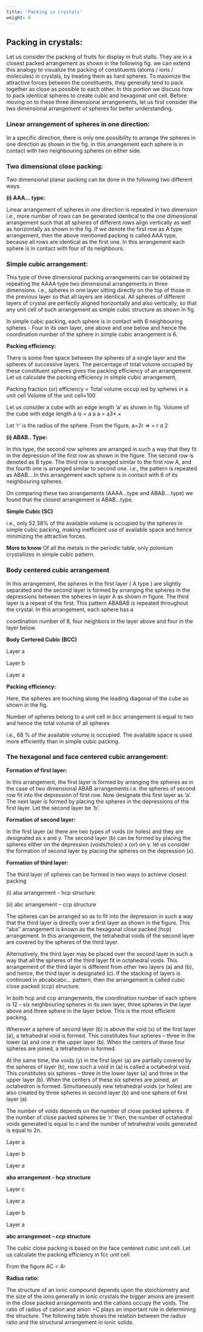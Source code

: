 ```yaml
---
title: 'Packing in crystals'
weight: 6
---
```

## Packing in crystals:
 Let us consider the packing of fruits for display in fruit stalls. They are in a closest packed arrangement as shown in the following fig. we can extend this analogy to visualize the packing of constituents (atoms / ions / molecules) in crystals, by treating them as hard spheres. To maximize the attractive forces between the constituents, they generally tend to pack together as close as possible to each other. In this portion we discuss how to pack identical spheres to create cubic and hexagonal unit cell. Before moving on to these three dimensional arrangements, let us first consider the two dimensional arrangement of spheres for better understanding.

### Linear arrangement of spheres in one direction:


In a specific direction, there is only one possibility to arrange the spheres in one direction as shown in the fig. in this arrangement each sphere is in contact with two neighbouring spheres on either side.

### Two dimensional close packing:


Two dimensional planar packing can be done in the following two different ways.

**(i) AAA… type:**

Linear arrangement of spheres in one direction is repeated in two dimension i.e., more number of rows can be generated identical to the one dimensional arrangement such that all spheres of different rows align vertically as well as horizontally as shown in the fig. If we denote the first row as A type arrangement, then the above mentioned packing is called AAA type, because all rows are identical as the first one. In this arrangement each sphere is in contact with four of its neighbours.

### Simple cubic arrangement:


This type of three dimensional packing arrangements can be obtained by repeating the AAAA type two dimensional arrangements in three dimensions. i.e., spheres in one layer sitting directly on the top of those in the previous layer so that all layers are identical. All spheres of different layers of crystal are perfectly aligned horizontally and also vertically, so that any unit cell of such arrangement as simple cubic structure as shown in fig.

In simple cubic packing, each sphere is in contact with 6 neighbouring spheres - Four in its own layer, one above and one below and hence the coordination number of the sphere in simple cubic arrangement is 6.

**Packing efficiency:**

There is some free space between the spheres of a single layer and the spheres of successive layers. The percentage of total volume occupied by these constituent spheres gives the packing efficiency of an arrangement. Let us calculate the packing efficiency in simple cubic arrangement,

Packing fraction (or) efficiency \=
Total volume occup 
ied by spheres in a unit cell
Volume of the unit cell×100

Let us consider a cube with an edge length ‘a’ as shown in fig. Volume of the cube with edge length a is = a a a = a3× ×

Let ‘r’ is the radius of the sphere. From the figure, a=2r ⇒ = _r a_ 2

**(i) ABAB.. Type:**

In this type, the second row spheres are arranged in such a way that they fit in the depression of the first row as shown in the figure. The second row is denoted as B type. The third row is arranged similar to the first row A, and the fourth one is arranged similar to second one. i.e., the pattern is repeated as ABAB….In this arrangement each sphere is in contact with 6 of its neighbouring spheres.

On comparing these two arrangements (AAAA...type and ABAB….type) we found that the closest arrangement is ABAB…type.

**Simple Cubic (SC)**

i.e., only 52.38% of the available volume is occupied by the spheres in simple cubic packing, making inefficient use of available space and hence minimizing the attractive forces.

**More to know** Of all the metals in the periodic table, only polonium crystallizes in simple cubic pattern.

### Body centered cubic arrangement


In this arrangement, the spheres in the first layer ( A type ) are slightly separated and the second layer is formed by arranging the spheres in the depressions between the spheres in layer A as shown in figure. The third layer is a repeat of the first. This pattern ABABAB is repeated throughout the crystal. In this arrangement, each sphere has a

coordination number of 8, four neighbors in the layer above and four in the layer below.

**Body Certered Cubic (BCC)**

Layer a

Layer b

Layer a

**Packing efficiency:**

Here, the spheres are touching along the leading diagonal of the cube as shown in the fig.


Number of spheres belong to a unit cell in bcc arrangement is equal to two and hence the total volume of all spheres


i.e., 68 % of the available volume is occupied. The available space is used more efficiently than in simple cubic packing.


### The hexagonal and face centered cubic arrangement:


**Formation of first layer:**

In this arrangement, the first layer is formed by arranging the spheres as in the case of two dimensional ABAB arrangements i.e. the spheres of second row fit into the depression of first row. Now designate this first layer as ‘a’. The next layer is formed by placing the spheres in the depressions of the first layer. Let the second layer be ‘b’.

**Formation of second layer:**

In the first layer (a) there are two types of voids (or holes) and they are designated as x and y. The second layer (b) can be formed by placing the spheres either on the depression (voids/holes) x (or) on y. let us consider the formation of second layer by placing the spheres on the depression (x).

**Formation of third layer:**

The third layer of spheres can be formed in two ways to achieve closest packing

(i) aba arrangement - hcp structure

(ii) abc arrangement – ccp structure

The spheres can be arranged so as to fit into the depression in such a way that the third layer is directly over a first layer as shown in the figure. This “aba’’ arrangement is known as the hexagonal close packed (hcp) arrangement. In this arrangement, the tetrahedral voids of the second layer are covered by the spheres of the third layer.

Alternatively, the third layer may be placed over the second layer in such a way that all the spheres of the third layer fit in octahedral voids. This arrangement of the third layer is different from other two layers (a) and (b), and hence, the third layer is designated (c). If the stacking of layers is continued in abcabcabc… pattern, then the arrangement is called cubic close packed (ccp) structure.

In both hcp and ccp arrangements, the coordination number of each sphere is 12 – six neighbouring spheres in its own layer, three spheres in the layer above and three sphere in the layer below. This is the most efficient packing.

Wherever a sphere of second layer (b) is above the void (x) of the first layer (a), a tetrahedral void is formed. This constitutes four spheres – three in the lower (a) and one in the upper layer (b). When the centers of these four spheres are joined, a tetrahedron is formed.

At the same time, the voids (y) in the first layer (a) are partially covered by the spheres of layer (b), now such a void in (a) is called a octahedral void. This constitutes six spheres – three in the lower layer (a) and three in the upper layer (b). When the centers of these six spheres are joined, an octahedron is formed. Simultaneously new tetrahedral voids (or holes) are also created by three spheres in second layer (b) and one sphere of first layer (a)

The number of voids depends on the number of close packed spheres. If the number of close packed spheres be ‘n’ then, the number of octahedral voids generated is equal to n and the number of tetrahedral voids generated is equal to 2n.

Layer a

Layer b

Layer a

**aba arrangement - hcp structure**

Layer c

Layer a

Layer b

Layer a

**abc arrangement – ccp structure**

The cubic close packing is based on the face centered cubic unit cell. Let us calculate the packing efficiency in fcc unit cell.

From the figure AC = 4r




**Radius ratio:**

The structure of an ionic compound depends upon the stoichiometry and the size of the ions.generally in ionic crystals the bigger anions are present in the close packed arrangements and the cations occupy the voids. The ratio of radius of cation and anion +C plays an important role in determining the structure. The following table shows the relation between the radius ratio and the structural arrangement in ionic solids.

